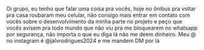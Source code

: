 Oi grupo, eu tenho que falar uma coisa pra vocês, hoje no ônibus pra voltar pra casa roubaram meu celular, não consigo mais entrar em contato com vocês sobre o desenvolvimento da minha parte no projeto e peço que vocês avisem pra todo mundo que não viu pra me bloquearem no whatsapp por segurança, não importa o que eu diga lá não me deem dinheiro. Meu @ no instagram é @jalvrodrigues2024 e me mandem DM por lá
